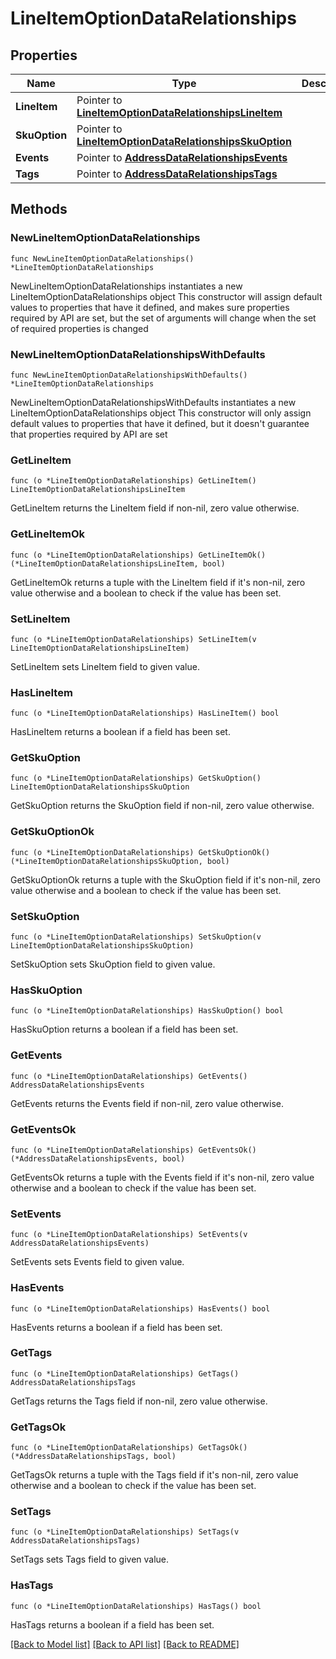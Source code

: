 # LineItemOptionDataRelationships

## Properties

Name | Type | Description | Notes
------------ | ------------- | ------------- | -------------
**LineItem** | Pointer to [**LineItemOptionDataRelationshipsLineItem**](LineItemOptionDataRelationshipsLineItem.md) |  | [optional] 
**SkuOption** | Pointer to [**LineItemOptionDataRelationshipsSkuOption**](LineItemOptionDataRelationshipsSkuOption.md) |  | [optional] 
**Events** | Pointer to [**AddressDataRelationshipsEvents**](AddressDataRelationshipsEvents.md) |  | [optional] 
**Tags** | Pointer to [**AddressDataRelationshipsTags**](AddressDataRelationshipsTags.md) |  | [optional] 

## Methods

### NewLineItemOptionDataRelationships

`func NewLineItemOptionDataRelationships() *LineItemOptionDataRelationships`

NewLineItemOptionDataRelationships instantiates a new LineItemOptionDataRelationships object
This constructor will assign default values to properties that have it defined,
and makes sure properties required by API are set, but the set of arguments
will change when the set of required properties is changed

### NewLineItemOptionDataRelationshipsWithDefaults

`func NewLineItemOptionDataRelationshipsWithDefaults() *LineItemOptionDataRelationships`

NewLineItemOptionDataRelationshipsWithDefaults instantiates a new LineItemOptionDataRelationships object
This constructor will only assign default values to properties that have it defined,
but it doesn't guarantee that properties required by API are set

### GetLineItem

`func (o *LineItemOptionDataRelationships) GetLineItem() LineItemOptionDataRelationshipsLineItem`

GetLineItem returns the LineItem field if non-nil, zero value otherwise.

### GetLineItemOk

`func (o *LineItemOptionDataRelationships) GetLineItemOk() (*LineItemOptionDataRelationshipsLineItem, bool)`

GetLineItemOk returns a tuple with the LineItem field if it's non-nil, zero value otherwise
and a boolean to check if the value has been set.

### SetLineItem

`func (o *LineItemOptionDataRelationships) SetLineItem(v LineItemOptionDataRelationshipsLineItem)`

SetLineItem sets LineItem field to given value.

### HasLineItem

`func (o *LineItemOptionDataRelationships) HasLineItem() bool`

HasLineItem returns a boolean if a field has been set.

### GetSkuOption

`func (o *LineItemOptionDataRelationships) GetSkuOption() LineItemOptionDataRelationshipsSkuOption`

GetSkuOption returns the SkuOption field if non-nil, zero value otherwise.

### GetSkuOptionOk

`func (o *LineItemOptionDataRelationships) GetSkuOptionOk() (*LineItemOptionDataRelationshipsSkuOption, bool)`

GetSkuOptionOk returns a tuple with the SkuOption field if it's non-nil, zero value otherwise
and a boolean to check if the value has been set.

### SetSkuOption

`func (o *LineItemOptionDataRelationships) SetSkuOption(v LineItemOptionDataRelationshipsSkuOption)`

SetSkuOption sets SkuOption field to given value.

### HasSkuOption

`func (o *LineItemOptionDataRelationships) HasSkuOption() bool`

HasSkuOption returns a boolean if a field has been set.

### GetEvents

`func (o *LineItemOptionDataRelationships) GetEvents() AddressDataRelationshipsEvents`

GetEvents returns the Events field if non-nil, zero value otherwise.

### GetEventsOk

`func (o *LineItemOptionDataRelationships) GetEventsOk() (*AddressDataRelationshipsEvents, bool)`

GetEventsOk returns a tuple with the Events field if it's non-nil, zero value otherwise
and a boolean to check if the value has been set.

### SetEvents

`func (o *LineItemOptionDataRelationships) SetEvents(v AddressDataRelationshipsEvents)`

SetEvents sets Events field to given value.

### HasEvents

`func (o *LineItemOptionDataRelationships) HasEvents() bool`

HasEvents returns a boolean if a field has been set.

### GetTags

`func (o *LineItemOptionDataRelationships) GetTags() AddressDataRelationshipsTags`

GetTags returns the Tags field if non-nil, zero value otherwise.

### GetTagsOk

`func (o *LineItemOptionDataRelationships) GetTagsOk() (*AddressDataRelationshipsTags, bool)`

GetTagsOk returns a tuple with the Tags field if it's non-nil, zero value otherwise
and a boolean to check if the value has been set.

### SetTags

`func (o *LineItemOptionDataRelationships) SetTags(v AddressDataRelationshipsTags)`

SetTags sets Tags field to given value.

### HasTags

`func (o *LineItemOptionDataRelationships) HasTags() bool`

HasTags returns a boolean if a field has been set.


[[Back to Model list]](../README.md#documentation-for-models) [[Back to API list]](../README.md#documentation-for-api-endpoints) [[Back to README]](../README.md)



